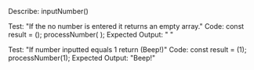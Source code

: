 Describe: inputNumber()

Test: "If the no number is entered it returns an empty array."
Code: 
      const result = ();
      processNumber( );
Expected Output: " "

Test: "If number inputted equals 1 return (Beep!)"
Code: 
      const result = (1);
      processNumber(1);
Expected Output: "Beep!"
